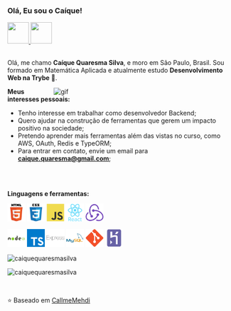 ### Olá, Eu sou o Caíque!
<a href="https://github.com/caiquequaresmasilva" target="_blank">
  <img src="https://cdn.iconscout.com/icon/free/png-256/github-108-438008.png" width="48px" height="48px">
</a> 
<a href="http://www.linkedin.com/in/caiquequaresmasilva" target="_blank">
  <img src="https://i.ibb.co/Kx2GSrT/linkedin.png" width="48px" height="48px">
</a>

<br />
<br />

Olá, me chamo **Caíque Quaresma Silva**, e moro em São Paulo, Brasil. Sou formado em Matemática Aplicada e atualmente estudo **Desenvolvimento Web na Trybe** 🚀. 

  <img align="right" alt="gif" src="https://media1.giphy.com/media/vhVqGkxDYxAaRbOWVp/giphy.gif?cid=ecf05e47bjkcvf8au73hulz2spzncxsacmjieu7tir9bzs1k&rid=giphy.gif&ct=g" width="400px" />

**Meus interesses pessoais:**

- Tenho interesse em trabalhar como desenvolvedor Backend;
- Quero ajudar na construção de ferramentas que gerem um impacto positivo na sociedade;
- Pretendo aprender mais ferramentas além das vistas no curso, como AWS, OAuth, Redis e TypeORM; 
- Para entrar em contato, envie um email para **caique.quaresma@gmail.com**;

<br />
<br />



**Linguagens e ferramentas:**  

<p align="left">
  <img src="https://raw.githubusercontent.com/devicons/devicon/master/icons/html5/html5-original-wordmark.svg" alt="html5" width="40" height="40"/> 
  <img src="https://raw.githubusercontent.com/devicons/devicon/master/icons/css3/css3-original-wordmark.svg" alt="css3" width="40" height="40"/> 
  <img src="https://raw.githubusercontent.com/devicons/devicon/master/icons/javascript/javascript-original.svg" alt="javascript" width="40" height="40"/> 
  <img src="https://raw.githubusercontent.com/devicons/devicon/master/icons/react/react-original-wordmark.svg" alt="react" width="40" height="40"/> 
  <img src="https://raw.githubusercontent.com/devicons/devicon/master/icons/redux/redux-original.svg" alt="redux" width="40" height="40"/> 
</p>

<p>
    <img src="https://raw.githubusercontent.com/devicons/devicon/master/icons/nodejs/nodejs-original-wordmark.svg" alt="nodejs" width="40" height="40"/>
  <img src="https://raw.githubusercontent.com/github/explore/80688e429a7d4ef2fca1e82350fe8e3517d3494d/topics/typescript/typescript.png" alt="typescript" width="40" height="40"/> 
    <img src="https://raw.githubusercontent.com/github/explore/80688e429a7d4ef2fca1e82350fe8e3517d3494d/topics/express/express.png" alt="express" width="40" height="40"/> 
  <img src="https://raw.githubusercontent.com/devicons/devicon/master/icons/mysql/mysql-original-wordmark.svg" alt="mysql" width="40" height="40"/> 
  <img src="https://raw.githubusercontent.com/devicons/devicon/master/icons/git/git-original.svg" alt="git" width="40" height="40"/> 
  <img src="https://raw.githubusercontent.com/devicons/devicon/master/icons/heroku/heroku-plain.svg" alt="heroku" width="40" height="40" />
</p>


<p>
    <img src="https://github-readme-stats.vercel.app/api?username=caiquequaresmasilva" alt="caiquequaresmasilva" />
</p>
<p>
    <img src="https://github-readme-stats.vercel.app/api/top-langs/?username=caiquequaresmasilva" alt="caiquequaresmasilva" />
</p>

<br />

⭐️ Baseado em [CallmeMehdi](https://github.com/CallmeMehdi)
